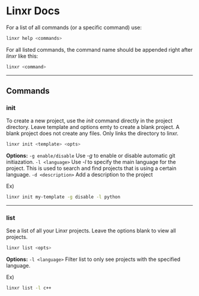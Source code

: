 # Linxr Docs
For a list of all commands (or a specific command) use:
```bash
linxr help <commands>
```

For all listed commands, the command name should be appended right after *linxr* like this:
```bash
linxr <command>
```
---
## Commands

### init
To create a new project, use the *init* command directly in the project directory. Leave template and options emty to create a blank project. A blank project does not create any files. Only links the directory to linxr.
```bash
linxr init <template> <opts>
```

**Options:** 
```-g enable/disable``` Use *-g* to enable or disable automatic git initiazation.
```-l <language>``` Use *-l* to specify the main language for the project. This is used to search and find projects that is using a certain language.
```-d <description>``` Add a description to the project

Ex)
```bash
linxr init my-template -g disable -l python
```
---
### list
See a list of all your Linxr projects. Leave the options blank to view all projects.
```bash
linxr list <opts>
```

**Options:**
```-l <language>``` Filter list to only see projects with the specified language.

Ex)
```bash
linxr list -l c++
```